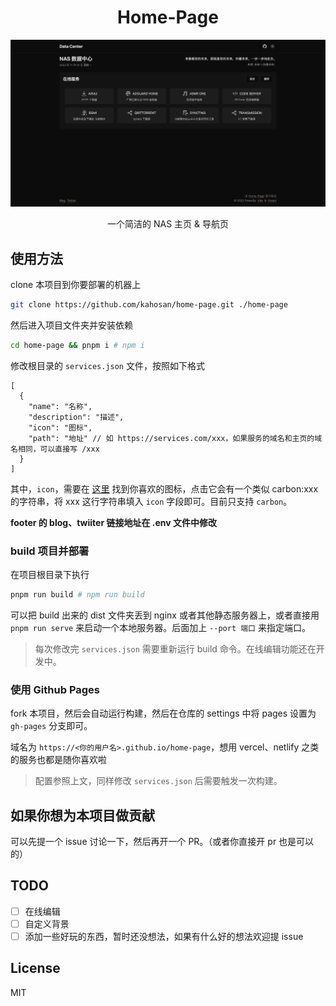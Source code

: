 <h1 align="center">Home-Page</h1>

![example](./public/example.png)

<p align="center">一个简洁的 NAS 主页 & 导航页</p>

## 使用方法

clone 本项目到你要部署的机器上

```bash
git clone https://github.com/kahosan/home-page.git ./home-page
```

然后进入项目文件夹并安装依赖

```bash
cd home-page && pnpm i # npm i
```

修改根目录的 `services.json` 文件，按照如下格式

```json5
[
  {
    "name": "名称",
    "description": "描述",
    "icon": "图标",
    "path": "地址" // 如 https://services.com/xxx，如果服务的域名和主页的域名相同，可以直接写 /xxx
  }
]
```

其中，`icon`，需要在 [这里](https://icones.js.org/collection/carbon) 找到你喜欢的图标，点击它会有一个类似 carbon:xxx 的字符串，将 xxx 这行字符串填入 `icon` 字段即可。目前只支持 `carbon`。

**footer 的 blog、twiiter 链接地址在 .env 文件中修改**

### build 项目并部署

在项目根目录下执行

```bash
pnpm run build # npm run build
```

可以把 build 出来的 dist 文件夹丢到 nginx 或者其他静态服务器上，或者直接用 `pnpm run serve` 来启动一个本地服务器。后面加上 `--port 端口` 来指定端口。

> 每次修改完 `services.json` 需要重新运行 build 命令。在线编辑功能还在开发中。

### 使用 Github Pages

fork 本项目，然后会自动运行构建，然后在仓库的 settings 中将 pages 设置为 `gh-pages` 分支即可。

域名为 `https://<你的用户名>.github.io/home-page`，想用 vercel、netlify 之类的服务也都是随你喜欢啦

> 配置参照上文，同样修改 `services.json` 后需要触发一次构建。

## 如果你想为本项目做贡献

可以先提一个 issue 讨论一下，然后再开一个 PR。（或者你直接开 pr 也是可以的）

## TODO

- [ ] 在线编辑
- [ ] 自定义背景
- [ ] 添加一些好玩的东西，暂时还没想法，如果有什么好的想法欢迎提 issue

## License

MIT
